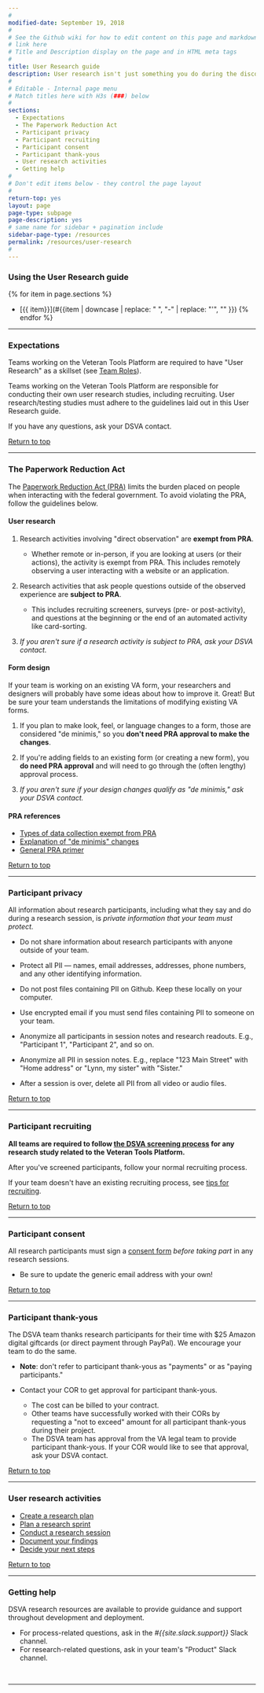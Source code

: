 ```yaml
---
#
modified-date: September 19, 2018
#
# See the Github wiki for how to edit content on this page and markdown styles you can use:
# link here
# Title and Description display on the page and in HTML meta tags
#
title: User Research guide
description: User research isn't just something you do during the discovery phase. You'll do it throughout the <i>Digital Delivery</i> lifecycle, checking in with your users to answer questions you have about how to improve your service.
#
# Editable - Internal page menu
# Match titles here with H3s (###) below
#
sections:
  - Expectations
  - The Paperwork Reduction Act
  - Participant privacy
  - Participant recruiting
  - Participant consent
  - Participant thank-yous
  - User research activities
  - Getting help
#
# Don't edit items below - they control the page layout
#
return-top: yes
layout: page
page-type: subpage
page-description: yes
# same name for sidebar + pagination include
sidebar-page-type: /resources
permalink: /resources/user-research
#
---
```


### Using the User Research guide

{% for item in page.sections %}
* [{{ item}}](#{{item | downcase | replace: " ", "-" | replace: "'", "" }})
{% endfor %}

<hr>


### Expectations

Teams working on the Veteran Tools Platform are required to have "User Research" as a skillset (see [Team Roles]({{site.baseurl}}/resources/more/team-structure#team-roles)).

Teams working on the Veteran Tools Platform are responsible for conducting their own user research studies, including recruiting. User research/testing studies must adhere to the guidelines laid out in this User Research guide.

If you have any questions, ask your DSVA contact.

<a href="#">Return to top</a>

<hr>


### The Paperwork Reduction Act

The <a href="https://www.opm.gov/about-us/open-government/digital-government-strategy/fitara/paperwork-reduction-act-guide.pdf" target="_blank">Paperwork Reduction Act (PRA)</a> limits the burden placed on people when interacting with the federal government. To avoid violating the PRA, follow the guidelines below.

#### User research

1. Research activities involving "direct observation" are **exempt from PRA**.

    * Whether remote or in-person, if you are looking at users (or their actions), the activity is exempt from PRA. This includes remotely observing a user interacting with a website or an application.

1. Research activities that ask people questions outside of the observed experience are **subject to PRA**.

    * This includes recruiting screeners, surveys (pre- or post-activity), and questions at the beginning or the end of an automated activity like card-sorting.

3. *If you aren't sure if a research activity is subject to PRA, ask your DSVA contact.*


#### Form design

If your team is working on an existing VA form, your researchers and designers will probably have some ideas about how to improve it. Great! But be sure your team understands the limitations of modifying existing VA forms.

1. If you plan to make look, feel, or language changes to a form, those are considered "de minimis," so you **don't need PRA approval to make the changes**.

1. If you're adding fields to an existing form (or creating a new form), you **do need PRA approval** and will need to go through the (often lengthy) approval process.

1. *If you aren't sure if your design changes qualify as "de minimis," ask your DSVA contact.*

#### PRA references

* <a href="https://obamawhitehouse.archives.gov/sites/default/files/omb/inforeg/memos/2014/appendix-data-search-tools-calculators.pdf" target="_blank">Types of data collection exempt from PRA</a>
* <a href="https://obamawhitehouse.archives.gov/sites/default/files/omb/inforeg/memos/2015/behavioral-science-insights-and-federal-forms.pdf" target="_blank">Explanation of "de minimis" changes</a>
* <a href="https://obamawhitehouse.archives.gov/sites/default/files/omb/assets/inforeg/PRAPrimer_04072010.pdf" target="_blank">General PRA primer</a>

<a href="#">Return to top</a>

<hr>


### Participant privacy

All information about research participants, including what they say and do during a research session, is *private information that your team must protect.*

* Do not share information about research participants with anyone outside of your team.

* Protect all PII &#8212; names, email addresses, addresses, phone numbers, and any other identifying information.

* Do not post files containing PII on Github. Keep these locally on your computer.

* Use encrypted email if you must send files containing PII to someone on your team.

* Anonymize all participants in session notes and research readouts. E.g., "Participant 1", "Participant 2", and so on.

* Anonymize all PII in session notes. E.g., replace "123 Main Street" with "Home address" or "Lynn, my sister" with "Sister."

* After a session is over, delete all PII from all video or audio files.

<a href="#">Return to top</a>

<hr>


### Participant recruiting

**All teams are required to follow <a href="https://github.com/department-of-veterans-affairs/vets-work-practices/blob/master/Reviews-External-Contractors/request-recruiting-screener.md#general" target="_blank">the DSVA screening process</a> for any research study related to the Veteran Tools Platform.** 

After you've screened participants, follow your normal recruiting process.

If your team doesn't have an existing recruiting process, see <a href="https://github.com/department-of-veterans-affairs/vets-work-practices/blob/master/Reviews-External-Contractors/request-recruiting-screener.md#tips" target="_blank">tips for recruiting</a>.


<a href="#">Return to top</a>

<hr>


### Participant consent

All research participants must sign a <a href="https://github.com/department-of-veterans-affairs/vets-work-practices/blob/master/Templates/va-consent-form-generic.docx" target="_blank">consent form</a> *before taking part* in any research sessions.

* Be sure to update the generic email address with your own!

<a href="#">Return to top</a>

<hr>


### Participant thank-yous

The DSVA team thanks research participants for their time with $25 Amazon digital giftcards (or direct payment through PayPal). We encourage your team to do the same.

* **Note**: don't refer to participant thank-yous as "payments" or as "paying participants."

* Contact your COR to get approval for participant thank-yous.
  * The cost can be billed to your contract.
  * Other teams have successfully worked with their CORs by requesting a "not to exceed" amount for all participant thank-yous during their project.
  * The DSVA team has approval from the VA legal team to provide participant thank-yous. If your COR would like to see that approval, ask your DSVA contact.

<a href="#">Return to top</a>

<hr>


### User research activities

* [Create a research plan]({{site.baseurl}}/resources/more/research-activities#create-a-research-plan)
* [Plan a research sprint]({{site.baseurl}}/resources/more/research-activities#plan-a-research-sprint)
* [Conduct a research session]({{site.baseurl}}/resources/more/research-activities#conduct-a-research-session)
* [Document your findings]({{site.baseurl}}/resources/more/research-activities#document-your-findings)
* [Decide your next steps]({{site.baseurl}}/resources/more/research-activities#decide-your-next-steps)


<a href="#">Return to top</a>

<hr>


### Getting help

DSVA research resources are available to provide guidance and support throughout development and deployment.

* For process-related questions, ask in the *#{{site.slack.support}}* Slack channel.
* For research-related questions, ask in your team's "Product" Slack channel.

<br/>
<hr>

